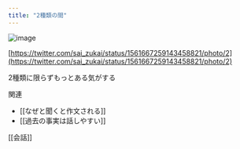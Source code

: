 ```yaml
---
title: "2種類の間"
---
```


![image](https://gyazo.com/f8bc59e20e574a1303d5d46abd113de4/thumb/1000)

[https://twitter.com/sai_zukai/status/1561667259143458821/photo/2](https://twitter.com/sai_zukai/status/1561667259143458821/photo/2)

2種類に限らずもっとある気がする

関連
- [[なぜと聞くと作文される]]
- [[過去の事実は話しやすい]]

[[会話]]
